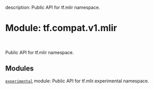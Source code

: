 description: Public API for tf.mlir namespace.

<div itemscope itemtype="http://developers.google.com/ReferenceObject">
<meta itemprop="name" content="tf.compat.v1.mlir" />
<meta itemprop="path" content="Stable" />
</div>

# Module: tf.compat.v1.mlir

<!-- Insert buttons and diff -->

<table class="tfo-notebook-buttons tfo-api nocontent" align="left">

</table>



Public API for tf.mlir namespace.



## Modules

[`experimental`](../../../tf/compat/v1/mlir/experimental.md) module: Public API for tf.mlir.experimental namespace.

